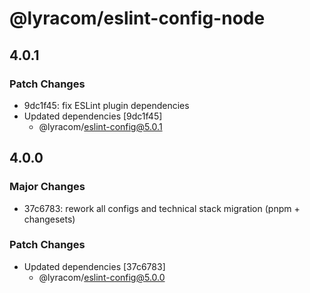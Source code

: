 # @lyracom/eslint-config-node

## 4.0.1

### Patch Changes

- 9dc1f45: fix ESLint plugin dependencies
- Updated dependencies [9dc1f45]
  - @lyracom/eslint-config@5.0.1

## 4.0.0

### Major Changes

- 37c6783: rework all configs and technical stack migration (pnpm + changesets)

### Patch Changes

- Updated dependencies [37c6783]
  - @lyracom/eslint-config@5.0.0
